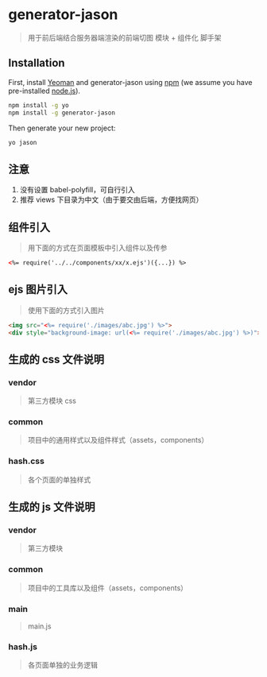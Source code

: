 # generator-jason
> 用于前后端结合服务器端渲染的前端切图 模块 + 组件化 脚手架

## Installation

First, install [Yeoman](http://yeoman.io) and generator-jason using [npm](https://www.npmjs.com/) (we assume you have pre-installed [node.js](https://nodejs.org/)).

```bash
npm install -g yo
npm install -g generator-jason
```

Then generate your new project:

```bash
yo jason
```

## 注意

1. 没有设置 babel-polyfill，可自行引入
2. 推荐 views 下目录为中文（由于要交由后端，方便找网页）

## 组件引入
> 用下面的方式在页面模板中引入组件以及传参

```html
<%= require('../../components/xx/x.ejs')({...}) %>
```

## ejs 图片引入
> 使用下面的方式引入图片

```html
<img src="<%= require('./images/abc.jpg') %>">
<div style="background-image: url(<%= require('./images/abc.jpg') %>)"></div>
```

## 生成的 css 文件说明

### vendor
> 第三方模块 css

### common
> 项目中的通用样式以及组件样式（assets，components）

### hash.css
> 各个页面的单独样式

## 生成的 js 文件说明

### vendor
> 第三方模块

### common
> 项目中的工具库以及组件（assets，components）

### main
> main.js

### hash.js
> 各页面单独的业务逻辑

